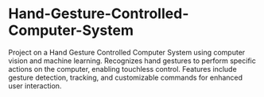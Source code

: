 # Hand-Gesture-Controlled-Computer-System
Project on a Hand Gesture Controlled Computer System using computer vision and machine learning. Recognizes hand gestures to perform specific actions on the computer, enabling touchless control. Features include gesture detection, tracking, and customizable commands for enhanced user interaction.
